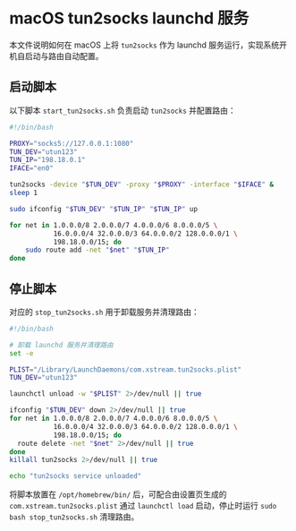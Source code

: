 # macOS tun2socks launchd 服务

本文件说明如何在 macOS 上将 `tun2socks` 作为 launchd 服务运行，实现系统开机自启动与路由自动配置。

## 启动脚本

以下脚本 `start_tun2socks.sh` 负责启动 `tun2socks` 并配置路由：

```bash
#!/bin/bash

PROXY="socks5://127.0.0.1:1080"
TUN_DEV="utun123"
TUN_IP="198.18.0.1"
IFACE="en0"

tun2socks -device "$TUN_DEV" -proxy "$PROXY" -interface "$IFACE" &
sleep 1

sudo ifconfig "$TUN_DEV" "$TUN_IP" "$TUN_IP" up

for net in 1.0.0.0/8 2.0.0.0/7 4.0.0.0/6 8.0.0.0/5 \
           16.0.0.0/4 32.0.0.0/3 64.0.0.0/2 128.0.0.0/1 \
           198.18.0.0/15; do
    sudo route add -net "$net" "$TUN_IP"
done
```

## 停止脚本

对应的 `stop_tun2socks.sh` 用于卸载服务并清理路由：

```bash
#!/bin/bash

# 卸载 launchd 服务并清理路由
set -e

PLIST="/Library/LaunchDaemons/com.xstream.tun2socks.plist"
TUN_DEV="utun123"

launchctl unload -w "$PLIST" 2>/dev/null || true

ifconfig "$TUN_DEV" down 2>/dev/null || true
for net in 1.0.0.0/8 2.0.0.0/7 4.0.0.0/6 8.0.0.0/5 \
           16.0.0.0/4 32.0.0.0/3 64.0.0.0/2 128.0.0.0/1 \
           198.18.0.0/15; do
  route delete -net "$net" 2>/dev/null || true
done
killall tun2socks 2>/dev/null || true

echo "tun2socks service unloaded"
```

将脚本放置在 `/opt/homebrew/bin/` 后，可配合由设置页生成的 `com.xstream.tun2socks.plist` 通过 `launchctl load` 启动，停止时运行 `sudo bash stop_tun2socks.sh` 清理路由。
